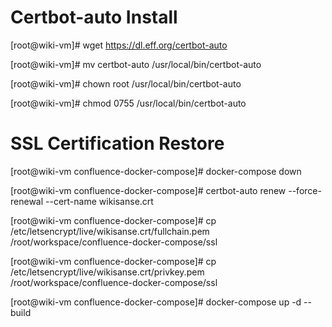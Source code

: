 # Certbot-auto Install
[root@wiki-vm]# wget https://dl.eff.org/certbot-auto

[root@wiki-vm]# mv certbot-auto /usr/local/bin/certbot-auto

[root@wiki-vm]# chown root /usr/local/bin/certbot-auto

[root@wiki-vm]# chmod 0755 /usr/local/bin/certbot-auto


# SSL Certification Restore

[root@wiki-vm confluence-docker-compose]# docker-compose down

[root@wiki-vm confluence-docker-compose]# certbot-auto renew --force-renewal --cert-name wikisanse.crt

[root@wiki-vm confluence-docker-compose]# cp /etc/letsencrypt/live/wikisanse.crt/fullchain.pem /root/workspace/confluence-docker-compose/ssl

[root@wiki-vm confluence-docker-compose]# cp /etc/letsencrypt/live/wikisanse.crt/privkey.pem /root/workspace/confluence-docker-compose/ssl

[root@wiki-vm confluence-docker-compose]# docker-compose up -d --build
